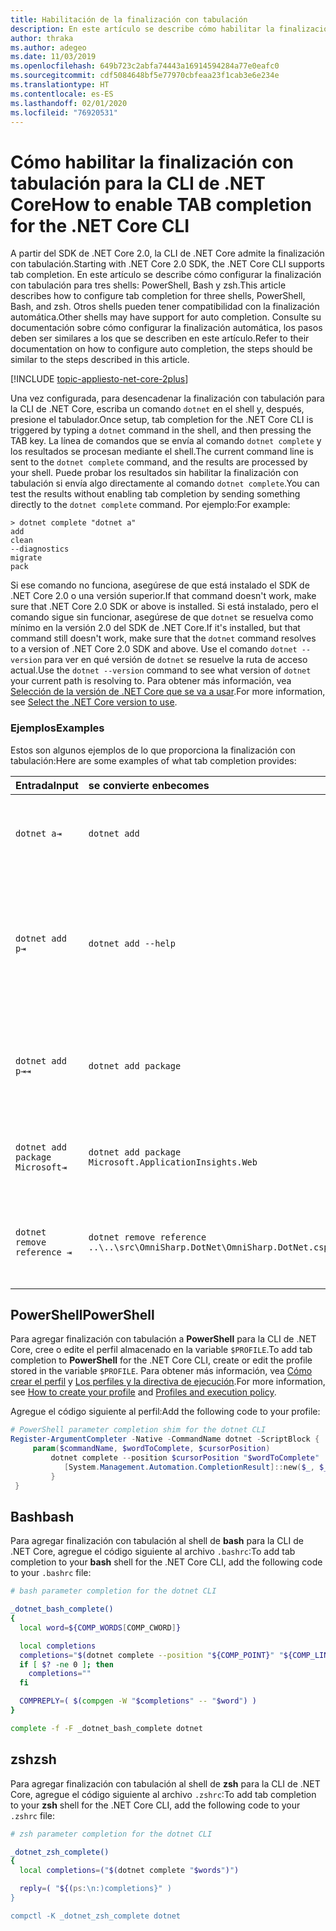 ```yaml
---
title: Habilitación de la finalización con tabulación
description: En este artículo se describe cómo habilitar la finalización con tabulación para la CLI de .NET Core para PowerShell, Bash y zsh.
author: thraka
ms.author: adegeo
ms.date: 11/03/2019
ms.openlocfilehash: 649b723c2abfa74443a16914594284a77e0eafc0
ms.sourcegitcommit: cdf5084648bf5e77970cbfeaa23f1cab3e6e234e
ms.translationtype: HT
ms.contentlocale: es-ES
ms.lasthandoff: 02/01/2020
ms.locfileid: "76920531"
---
```

# <a name="how-to-enable-tab-completion-for-the-net-core-cli"></a><span data-ttu-id="93c6f-103">Cómo habilitar la finalización con tabulación para la CLI de .NET Core</span><span class="sxs-lookup"><span data-stu-id="93c6f-103">How to enable TAB completion for the .NET Core CLI</span></span>

<span data-ttu-id="93c6f-104">A partir del SDK de .NET Core 2.0, la CLI de .NET Core admite la finalización con tabulación.</span><span class="sxs-lookup"><span data-stu-id="93c6f-104">Starting with .NET Core 2.0 SDK, the .NET Core CLI supports tab completion.</span></span> <span data-ttu-id="93c6f-105">En este artículo se describe cómo configurar la finalización con tabulación para tres shells: PowerShell, Bash y zsh.</span><span class="sxs-lookup"><span data-stu-id="93c6f-105">This article describes how to configure tab completion for three shells, PowerShell, Bash, and zsh.</span></span> <span data-ttu-id="93c6f-106">Otros shells pueden tener compatibilidad con la finalización automática.</span><span class="sxs-lookup"><span data-stu-id="93c6f-106">Other shells may have support for auto completion.</span></span> <span data-ttu-id="93c6f-107">Consulte su documentación sobre cómo configurar la finalización automática, los pasos deben ser similares a los que se describen en este artículo.</span><span class="sxs-lookup"><span data-stu-id="93c6f-107">Refer to their documentation on how to configure auto completion, the steps should be similar to the steps described in this article.</span></span>

[!INCLUDE [topic-appliesto-net-core-2plus](~/includes/topic-appliesto-net-core-2plus.md)]

<span data-ttu-id="93c6f-108">Una vez configurada, para desencadenar la finalización con tabulación para la CLI de .NET Core, escriba un comando `dotnet` en el shell y, después, presione el tabulador.</span><span class="sxs-lookup"><span data-stu-id="93c6f-108">Once setup, tab completion for the .NET Core CLI is triggered by typing a `dotnet` command in the shell, and then pressing the TAB key.</span></span> <span data-ttu-id="93c6f-109">La línea de comandos que se envía al comando `dotnet complete` y los resultados se procesan mediante el shell.</span><span class="sxs-lookup"><span data-stu-id="93c6f-109">The current command line is sent to the `dotnet complete` command, and the results are processed by your shell.</span></span> <span data-ttu-id="93c6f-110">Puede probar los resultados sin habilitar la finalización con tabulación si envía algo directamente al comando `dotnet complete`.</span><span class="sxs-lookup"><span data-stu-id="93c6f-110">You can test the results without enabling tab completion by sending something directly to the `dotnet complete` command.</span></span> <span data-ttu-id="93c6f-111">Por ejemplo:</span><span class="sxs-lookup"><span data-stu-id="93c6f-111">For example:</span></span>

```console
> dotnet complete "dotnet a"
add
clean
--diagnostics
migrate
pack
```

<span data-ttu-id="93c6f-112">Si ese comando no funciona, asegúrese de que está instalado el SDK de .NET Core 2.0 o una versión superior.</span><span class="sxs-lookup"><span data-stu-id="93c6f-112">If that command doesn't work, make sure that .NET Core 2.0 SDK or above is installed.</span></span> <span data-ttu-id="93c6f-113">Si está instalado, pero el comando sigue sin funcionar, asegúrese de que `dotnet` se resuelva como mínimo en la versión 2.0 del SDK de .NET Core.</span><span class="sxs-lookup"><span data-stu-id="93c6f-113">If it's installed, but that command still doesn't work, make sure that the `dotnet` command resolves to a version of .NET Core 2.0 SDK and above.</span></span> <span data-ttu-id="93c6f-114">Use el comando `dotnet --version` para ver en qué versión de `dotnet` se resuelve la ruta de acceso actual.</span><span class="sxs-lookup"><span data-stu-id="93c6f-114">Use the `dotnet --version` command to see what version of `dotnet` your current path is resolving to.</span></span> <span data-ttu-id="93c6f-115">Para obtener más información, vea [Selección de la versión de .NET Core que se va a usar](../versions/selection.md).</span><span class="sxs-lookup"><span data-stu-id="93c6f-115">For more information, see [Select the .NET Core version to use](../versions/selection.md).</span></span>

### <a name="examples"></a><span data-ttu-id="93c6f-116">Ejemplos</span><span class="sxs-lookup"><span data-stu-id="93c6f-116">Examples</span></span>

<span data-ttu-id="93c6f-117">Estos son algunos ejemplos de lo que proporciona la finalización con tabulación:</span><span class="sxs-lookup"><span data-stu-id="93c6f-117">Here are some examples of what tab completion provides:</span></span>

<span data-ttu-id="93c6f-118">Entrada</span><span class="sxs-lookup"><span data-stu-id="93c6f-118">Input</span></span>                                | <span data-ttu-id="93c6f-119">se convierte en</span><span class="sxs-lookup"><span data-stu-id="93c6f-119">becomes</span></span>                                                                     | <span data-ttu-id="93c6f-120">porque</span><span class="sxs-lookup"><span data-stu-id="93c6f-120">because</span></span>
:------------------------------------|:----------------------------------------------------------------------------|:--------------------------------
`dotnet a⇥`                          | `dotnet add`                                                                 | <span data-ttu-id="93c6f-121">`add` es el primer subcomando, por orden alfabético.</span><span class="sxs-lookup"><span data-stu-id="93c6f-121">`add` is the first subcommand, alphabetically.</span></span>
`dotnet add p⇥`                      | `dotnet add --help`                                                          | <span data-ttu-id="93c6f-122">La finalización con tabulación hace coincidir las subcadenas y `--help` aparece primero alfabéticamente.</span><span class="sxs-lookup"><span data-stu-id="93c6f-122">Tab completion matches substrings and `--help` comes first alphabetically.</span></span>
`dotnet add p⇥⇥`                    | `dotnet add package`                                                          | <span data-ttu-id="93c6f-123">Al presionar la tecla Tab una segunda vez aparece la siguiente sugerencia.</span><span class="sxs-lookup"><span data-stu-id="93c6f-123">Pressing tab a second time brings up the next suggestion.</span></span>      
`dotnet add package Microsoft⇥`      | `dotnet add package Microsoft.ApplicationInsights.Web`                      | <span data-ttu-id="93c6f-124">Los resultados se devuelven por orden alfabético.</span><span class="sxs-lookup"><span data-stu-id="93c6f-124">Results are returned alphabetically.</span></span>
`dotnet remove reference ⇥`          | `dotnet remove reference ..\..\src\OmniSharp.DotNet\OmniSharp.DotNet.csproj` | <span data-ttu-id="93c6f-125">La finalización con tabulación es compatible con archivos de proyecto.</span><span class="sxs-lookup"><span data-stu-id="93c6f-125">Tab completion is project file aware.</span></span>

## <a name="powershell"></a><span data-ttu-id="93c6f-126">PowerShell</span><span class="sxs-lookup"><span data-stu-id="93c6f-126">PowerShell</span></span>

<span data-ttu-id="93c6f-127">Para agregar finalización con tabulación a **PowerShell** para la CLI de .NET Core, cree o edite el perfil almacenado en la variable `$PROFILE`.</span><span class="sxs-lookup"><span data-stu-id="93c6f-127">To add tab completion to **PowerShell** for the .NET Core CLI, create or edit the profile stored in the variable `$PROFILE`.</span></span> <span data-ttu-id="93c6f-128">Para obtener más información, vea [Cómo crear el perfil](/powershell/module/microsoft.powershell.core/about/about_profiles#how-to-create-a-profile) y [Los perfiles y la directiva de ejecución](/powershell/module/microsoft.powershell.core/about/about_profiles#profiles-and-execution-policy).</span><span class="sxs-lookup"><span data-stu-id="93c6f-128">For more information, see [How to create your profile](/powershell/module/microsoft.powershell.core/about/about_profiles#how-to-create-a-profile) and [Profiles and execution policy](/powershell/module/microsoft.powershell.core/about/about_profiles#profiles-and-execution-policy).</span></span> 

<span data-ttu-id="93c6f-129">Agregue el código siguiente al perfil:</span><span class="sxs-lookup"><span data-stu-id="93c6f-129">Add the following code to your profile:</span></span>

```powershell
# PowerShell parameter completion shim for the dotnet CLI 
Register-ArgumentCompleter -Native -CommandName dotnet -ScriptBlock {
     param($commandName, $wordToComplete, $cursorPosition)
         dotnet complete --position $cursorPosition "$wordToComplete" | ForEach-Object {
            [System.Management.Automation.CompletionResult]::new($_, $_, 'ParameterValue', $_)
         }
 }
```

## <a name="bash"></a><span data-ttu-id="93c6f-130">Bash</span><span class="sxs-lookup"><span data-stu-id="93c6f-130">bash</span></span>

<span data-ttu-id="93c6f-131">Para agregar finalización con tabulación al shell de **bash** para la CLI de .NET Core, agregue el código siguiente al archivo `.bashrc`:</span><span class="sxs-lookup"><span data-stu-id="93c6f-131">To add tab completion to your **bash** shell for the .NET Core CLI, add the following code to your `.bashrc` file:</span></span>

```bash
# bash parameter completion for the dotnet CLI

_dotnet_bash_complete()
{
  local word=${COMP_WORDS[COMP_CWORD]}

  local completions
  completions="$(dotnet complete --position "${COMP_POINT}" "${COMP_LINE}" 2>/dev/null)"
  if [ $? -ne 0 ]; then
    completions=""
  fi

  COMPREPLY=( $(compgen -W "$completions" -- "$word") )
}

complete -f -F _dotnet_bash_complete dotnet
```

## <a name="zsh"></a><span data-ttu-id="93c6f-132">zsh</span><span class="sxs-lookup"><span data-stu-id="93c6f-132">zsh</span></span>

<span data-ttu-id="93c6f-133">Para agregar finalización con tabulación al shell de **zsh** para la CLI de .NET Core, agregue el código siguiente al archivo `.zshrc`:</span><span class="sxs-lookup"><span data-stu-id="93c6f-133">To add tab completion to your **zsh** shell for the .NET Core CLI, add the following code to your `.zshrc` file:</span></span>

```zsh
# zsh parameter completion for the dotnet CLI

_dotnet_zsh_complete() 
{
  local completions=("$(dotnet complete "$words")")

  reply=( "${(ps:\n:)completions}" )
}

compctl -K _dotnet_zsh_complete dotnet
```
